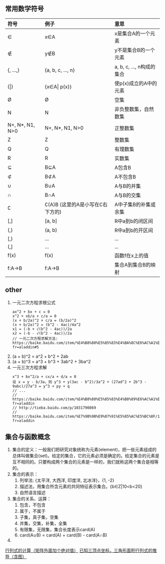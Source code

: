 ## 常用数学符号

| 符号            | 例子                             | 意思                      |
| :-------------- | :------------------------------- | :------------------------ |
| ∈               | x∈A                              | x是集合A的一个元素        |
| ∉               | y∉B                              | y不是集合B的一个元素      |
| {, ...,}        | {a, b, c, ..., n}                | a, b, c, ..., n构成的集合 |
| {\|}            | {x∈A\| p(x)}                     | 使p(x)成立的A中的元素     |
| Ø               | Ø                                | 空集                      |
| N               | N                                | 非负整数集，自然数集      |
| N+, N*, N1, N>0 | N+, N*, N1, N>0                  | 正整数集                  |
| Z               | Z                                | 整数集                    |
| Q               | Q                                | 有理数集                  |
| R               | R                                | 实数集                    |
| ⊆               | B⊆A                              | A包含B                    |
| ⊄               | B⊄A                              | A不包含B                  |
| ∪               | B∪A                              | A与B的并集                |
| ∩               | B∩A                              | A与B的交集                |
| ∁               | ∁(A)B (这里的A是小写在∁右下方的) | A中子集B的补集或余集      |
| \[,\]           | \[a, b\]                         | R中a到b的闭区间           |
| (,)             | (a, b)                           | R中a到b的开区间           |
| [,)             | ...                              | ...                       |
| (,]             | ...                              | ...                       |
| f(x)            | f(x)                             | 函数f在x上的值            |
| f:A->B          | f:A->B                           | 集合A到集合B的映射        |

## other

1. 一元二次方程求根公式
    ```
    ax^2 + bx + c = 0
    x^2 + xb/a + c/a = 0
    (x + b/2a)^2 + c/a = (b/2a)^2
    (x + b/2a)^2 = (b^2 - 4ac)/4a^2
    x1 = (-b + √(b^2 - 4ac))/2a
    x2 = (-b - √(b^2 - 4ac))/2a
    // 一元二次方程求解方法: https://baike.baidu.com/item/%E4%B8%80%E5%85%83%E4%BA%8C%E6%AC%A1%E6%96%B9%E7%A8%8B/7231190?fr=aladdin#5
    ```
2. (a + b)^2 = a^2 + b^2 + 2ab
3. (a + b)^3 = a^3 + b^3 + 3ab^2 + 3ba^2
4. 一元三次方程求解
    ```
    x^3 + bx^2/a + cx/a + d/a = 0
    设 x = y - b/3a，则 y^3 + y(3ac - b^2)/3a^2 + (27ad^2 + 2b^3 - 9abc)/27a^3 = y^3 + py + q
    // ...
    // https://baike.baidu.com/item/%E4%B8%80%E5%85%83%E4%B8%89%E6%AC%A1%E6%96%B9%E7%A8%8B%E6%B1%82%E6%A0%B9%E5%85%AC%E5%BC%8F/10721952?fr=aladdin
    // http://tieba.baidu.com/p/1031790869
    // https://baike.baidu.com/item/%E7%9B%9B%E9%87%91%E5%85%AC%E5%BC%8F/10581722?fr=aladdin
    ```

## 集合与函数概念

1. 集合的定义：一般我们把研究对象统称为元素(element)，把一些元素组成的总体叫做集合(set)。给定的集合，它的元素必须是确定的。给定集合的元素是互不相同的。只要构成两个集合的元素是一样的，我们就称这两个集合是相等的。
2. 集合的表示：
    1. 列举法: {太平洋, 大西洋, 印度洋, 北冰洋}，{1, -2}
    2. 描述法，用集合所含元素的共同特征表示集合。{b∈Z|10<b<20}
    3. 自然语言描述
3. 集合的关系、运算：
    1. 包含，不包含
    2. 属于，不属于
    3. 子集，真子集，空集
    4. 并集，交集，补集，全集
    5. 有限集，无限集，集合长度表示card(A)
    6. card(A∪B) = card(A) + card(B) - card(A∩B)
4. 

[行列式的计算（矩阵外面加个绝对值）](https://blog.csdn.net/u013066730/article/details/83031448)
[已知三顶点坐标，三角形面积行列式的推导（含图）](https://tieba.baidu.com/p/3719686510?red_tag=0603844464)
